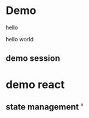 # Demo


<p> hello </p>
<p> hello world </p>


## demo session 

# demo react 


## state management '





